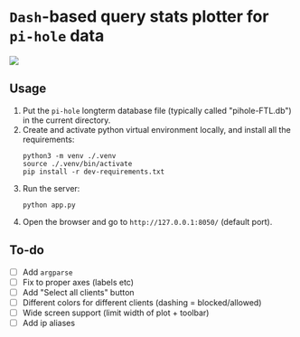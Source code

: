 # `Dash`-based query stats plotter for `pi-hole` data

![](https://raw.githubusercontent.com/pi-hole/pi-hole/master/demo/demo.png)

## Usage

1. Put the `pi-hole` longterm database file (typically called "pihole-FTL.db") in the current directory.
2. Create and activate python virtual environment locally, and install all the requirements:
    ```shell
    python3 -m venv ./.venv
    source ./.venv/bin/activate
    pip install -r dev-requirements.txt
    ```
3. Run the server:
    ```shell
    python app.py
    ```
4. Open the browser and go to `http://127.0.0.1:8050/` (default port).

## To-do

- [ ] Add `argparse`
- [ ] Fix to proper axes (labels etc)
- [ ] Add "Select all clients" button
- [ ] Different colors for different clients (dashing = blocked/allowed)
- [ ] Wide screen support (limit width of plot + toolbar)
- [ ] Add ip aliases